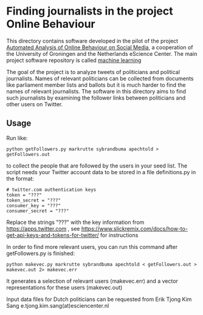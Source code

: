 # Finding journalists in the project Online Behaviour

This directory contains software developed in the pilot of
the project [Automated Analysis of Online Behaviour on
Social
Media](https://www.esciencecenter.nl/project/automated-analysis-of-online-behaviour-on-social-media),
a cooperation of the University of Groningen and the
Netherlands eScience Center. The main project software
repository is called [machine
learning](https://github.com/online-behaviour/machine-learning)

The goal of the project is to analyze tweets of politicians
and political journalists. Names of relevant politicians can
be collected from documents like parliament member lists
and ballots but it is much harder to find the names of
relevant journalists. The software in this directory aims to
find such journalists by examining the follower links
between politicians and other users on Twitter.

## Usage

Run like:

```
python getFollowers.py markrutte sybrandbuma apechtold > getFollowers.out 
```

to collect the people that are followed by the users in
your seed list. The script needs your Twitter account data
to be stored in a file definitions.py in the format:

```
# twitter.com authentication keys
token = "???"
token_secret = "???"
consumer_key = "???"
consumer_secret = "???"
```

Replace the strings "???" with the key information from
https://apps.twitter.com , see
https://www.slickremix.com/docs/how-to-get-api-keys-and-tokens-for-twitter/
for instructions

In order to find more relevant users, you can run this command 
after getFollowers.py is finished:

```
python makevec.py markrutte sybrandbuma apechtold < getFollowers.out > makevec.out 2> makevec.err
```

It generates a selection of relevant users (makevec.err) and 
a vector representations for these users (makevec.out)

Input data files for Dutch politicians can be requested
from Erik Tjong Kim Sang e.tjong.kim.sang(at)esciencenter.nl

